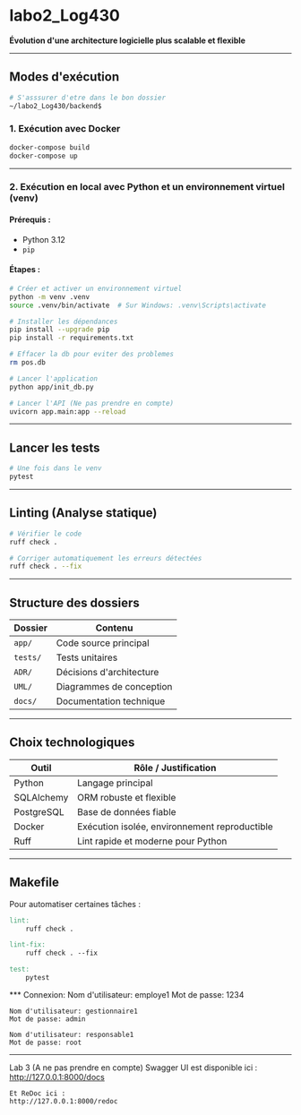 # labo2_Log430  
**Évolution d'une architecture logicielle plus scalable et flexible**

---

## Modes d'exécution
```bash
# S'asssurer d'etre dans le bon dossier
~/labo2_Log430/backend$
```
### 1. Exécution avec Docker

```bash
docker-compose build
docker-compose up
````

---

### 2. Exécution en local avec Python et un environnement virtuel (venv)

#### Prérequis :

* Python 3.12
* `pip`

#### Étapes :

```bash
# Créer et activer un environnement virtuel
python -m venv .venv
source .venv/bin/activate  # Sur Windows: .venv\Scripts\activate

# Installer les dépendances
pip install --upgrade pip
pip install -r requirements.txt

# Effacer la db pour eviter des problemes
rm pos.db

# Lancer l'application
python app/init_db.py

# Lancer l'API (Ne pas prendre en compte)
uvicorn app.main:app --reload
```

---

## Lancer les tests

```bash
# Une fois dans le venv
pytest
```

---

## Linting (Analyse statique)


```bash
# Vérifier le code
ruff check .

# Corriger automatiquement les erreurs détectées
ruff check . --fix
```

---

## Structure des dossiers

| Dossier  | Contenu                  |
| -------- | ------------------------ |
| `app/`   | Code source principal    |
| `tests/` | Tests unitaires          |
| `ADR/`   | Décisions d'architecture |
| `UML/`   | Diagrammes de conception |
| `docs/`  | Documentation technique  |

---

## Choix technologiques


| Outil      | Rôle / Justification                          |
| ---------- | --------------------------------------------- |
| Python     | Langage principal                             |
| SQLAlchemy | ORM robuste et flexible                       |
| PostgreSQL | Base de données fiable                        |
| Docker     | Exécution isolée, environnement reproductible |
| Ruff       | Lint rapide et moderne pour Python            |

---

## Makefile

Pour automatiser certaines tâches :

```makefile
lint:
	ruff check .

lint-fix:
	ruff check . --fix

test:
	pytest
```

*** Connexion:
	Nom d'utilisateur: employe1
	Mot de passe: 1234
	
	Nom d'utilisateur: gestionnaire1
	Mot de passe: admin
	
	Nom d'utilisateur: responsable1
	Mot de passe: root

---
Lab 3 (A ne pas prendre en compte)
	Swagger UI est disponible ici :
	http://127.0.0.1:8000/docs

	Et ReDoc ici :
	http://127.0.0.1:8000/redoc
